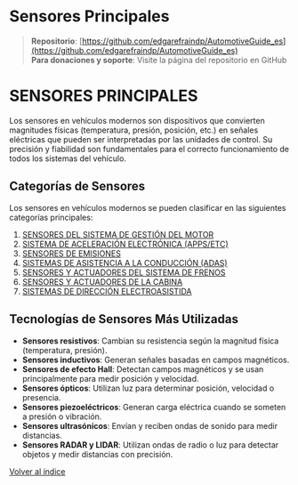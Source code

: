 # Sensores Principales

> **Repositorio**: [https://github.com/edgarefraindp/AutomotiveGuide_es](https://github.com/edgarefraindp/AutomotiveGuide_es)  
> **Para donaciones y soporte**: Visite la página del repositorio en GitHub

# SENSORES PRINCIPALES

Los sensores en vehículos modernos son dispositivos que convierten magnitudes físicas (temperatura, presión, posición, etc.) en señales eléctricas que pueden ser interpretadas por las unidades de control. Su precisión y fiabilidad son fundamentales para el correcto funcionamiento de todos los sistemas del vehículo.

## Categorías de Sensores

Los sensores en vehículos modernos se pueden clasificar en las siguientes categorías principales:

1. [SENSORES DEL SISTEMA DE GESTIÓN DEL MOTOR](sensores-motor.md)
2. [SISTEMA DE ACELERACIÓN ELECTRÓNICA (APPS/ETC)](sistema-aceleracion-electronica.md)
3. [SENSORES DE EMISIONES](sensores-emisiones.md)
4. [SISTEMAS DE ASISTENCIA A LA CONDUCCIÓN (ADAS)](sistemas-adas.md)
5. [SENSORES Y ACTUADORES DEL SISTEMA DE FRENOS](sensores-frenos.md)
6. [SENSORES Y ACTUADORES DE LA CABINA](sensores-cabina.md)
7. [SISTEMAS DE DIRECCIÓN ELECTROASISTIDA](direccion-electroasistida.md)

## Tecnologías de Sensores Más Utilizadas

- **Sensores resistivos**: Cambian su resistencia según la magnitud física (temperatura, presión).
- **Sensores inductivos**: Generan señales basadas en campos magnéticos.
- **Sensores de efecto Hall**: Detectan campos magnéticos y se usan principalmente para medir posición y velocidad.
- **Sensores ópticos**: Utilizan luz para determinar posición, velocidad o presencia.
- **Sensores piezoeléctricos**: Generan carga eléctrica cuando se someten a presión o vibración.
- **Sensores ultrasónicos**: Envían y reciben ondas de sonido para medir distancias.
- **Sensores RADAR y LIDAR**: Utilizan ondas de radio o luz para detectar objetos y medir distancias con precisión.

[Volver al índice](../sensores-y-actuadores.md)